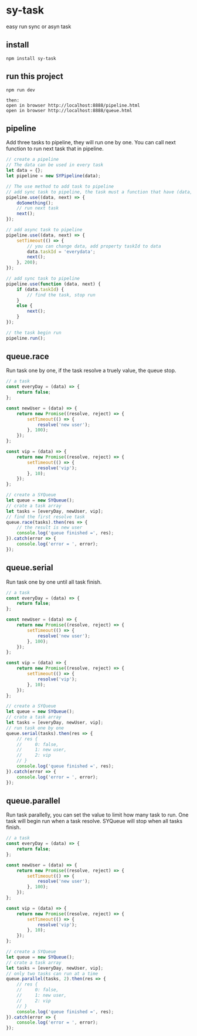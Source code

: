 # sy-task

easy run sync or asyn task

## install

```shell
npm install sy-task
```

## run this project

```shell
npm run dev

then:
open in browser http://localhost:8888/pipeline.html
open in browser http://localhost:8888/queue.html
```

## pipeline

Add three tasks to pipeline, they will run one by one. You can call next function to run next task that in pipeline.

```js
// create a pipeline
// The data can be used in every task
let data = {};
let pipeline = new SYPipeline(data);

// The use method to add task to pipeline
// add sync task to pipeline, the task must a function that have (data, next) params
pipeline.use((data, next) => {
    doSomething();
    // run next task
    next();
});

// add async task to pipeline
pipeline.use((data, next) => {
    setTimeout(() => {
        // you can change data, add property taskId to data
        data.taskId = 'everydata';
        next();
    }, 200);
});

// add sync task to pipeline
pipeline.use(function (data, next) {
    if (data.taskId) {
        // find the task, stop run
    }
    else {
        next();
    }
});

// the task begin run
pipeline.run();
```

## queue.race

Run task one by one, if the task resolve a truely value, the queue stop.

```js
// a task
const everyDay = (data) => {
    return false;
};

const newUser = (data) => {
    return new Promise((resolve, reject) => {
        setTimeout(() => {
            resolve('new user');
        }, 100);
    });
};

const vip = (data) => {
    return new Promise((resolve, reject) => {
        setTimeout(() => {
            resolve('vip');
        }, 10);
    });
};

// create a SYQueue
let queue = new SYQueue();
// crate a task array
let tasks = [everyDay, newUser, vip];
// find the first resolve task
queue.race(tasks).then(res => {
    // the result is new user
    console.log('queue finished =', res);
}).catch(error => {
    console.log('error = ', error);
});
```

## queue.serial

Run task one by one until all task finish.

```js
// a task
const everyDay = (data) => {
    return false;
};

const newUser = (data) => {
    return new Promise((resolve, reject) => {
        setTimeout(() => {
            resolve('new user');
        }, 100);
    });
};

const vip = (data) => {
    return new Promise((resolve, reject) => {
        setTimeout(() => {
            resolve('vip');
        }, 10);
    });
};

// create a SYQueue
let queue = new SYQueue();
// crate a task array
let tasks = [everyDay, newUser, vip];
// run task one by one
queue.serial(tasks).then(res => {
    // res {
    //     0: false,
    //     1: new user,
    //     2: vip
    // }
    console.log('queue finished =', res);
}).catch(error => {
    console.log('error = ', error);
});
```

## queue.parallel

Run task parallelly, you can set the value to limit how many task to run. One task will begin run when a task resolve. SYQueue will stop when all tasks finish.

```js
// a task
const everyDay = (data) => {
    return false;
};

const newUser = (data) => {
    return new Promise((resolve, reject) => {
        setTimeout(() => {
            resolve('new user');
        }, 100);
    });
};

const vip = (data) => {
    return new Promise((resolve, reject) => {
        setTimeout(() => {
            resolve('vip');
        }, 10);
    });
};

// create a SYQueue
let queue = new SYQueue();
// crate a task array
let tasks = [everyDay, newUser, vip];
// only two tasks can run at a time
queue.parallel(tasks, 2).then(res => {
    // res {
    //     0: false,
    //     1: new user,
    //     2: vip
    // }
    console.log('queue finished =', res);
}).catch(error => {
    console.log('error = ', error);
});
```
